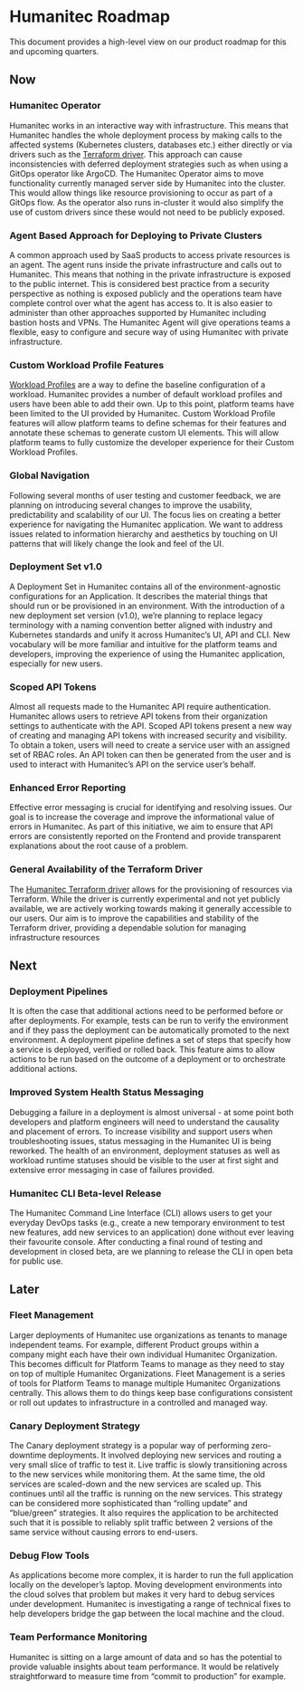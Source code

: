 # Humanitec Roadmap

This document provides a high-level view on our product roadmap for this and upcoming quarters.

## Now

### Humanitec Operator

Humanitec works in an interactive way with infrastructure. This means that Humanitec handles the whole deployment process by making calls to the affected systems (Kubernetes clusters, databases etc.) either directly or via drivers such as the [Terraform driver](https://docs.humanitec.com/integrations/resource-drivers/terraform). This approach can cause inconsistencies with deferred deployment strategies such as when using a GitOps operator like ArgoCD. The Humanitec Operator aims to move functionality currently managed server side by Humanitec into the cluster. This would allow things like resource provisioning to occur as part of a GitOps flow. As the operator also runs in-cluster it would also simplify the use of custom drivers since these would not need to be publicly exposed.

### Agent Based Approach for Deploying to Private Clusters

A common approach used by SaaS products to access private resources is an agent. The agent runs inside the private infrastructure and calls out to Humanitec. This means that nothing in the private infrastructure is exposed to the public internet. This is considered best practice from a security perspective as nothing is exposed publicly and the operations team have complete control over what the agent has access to. It is also easier to administer than other approaches supported by Humanitec including bastion hosts and VPNs. The Humanitec Agent will give operations teams a flexible, easy to configure and secure way of using Humanitec with private infrastructure.

### Custom Workload Profile Features

[Workload Profiles](https://docs.humanitec.com/reference/workload-profiles) are a way to define the baseline configuration of a workload. Humanitec provides a number of default workload profiles and users have been able to add their own. Up to this point, platform teams have been limited to the UI provided by Humanitec. Custom Workload Profile features will allow platform teams to define schemas for their features and annotate these schemas to generate custom UI elements. This will allow platform teams to fully customize the developer experience for their Custom Workload Profiles.

### Global Navigation

Following several months of user testing and customer feedback, we are planning on introducing several changes to improve the usability, predictability and scalability of our UI. The focus lies on creating a better experience for navigating the Humanitec application. We want to address issues related to information hierarchy and aesthetics by touching on UI patterns that will likely change the look and feel of the UI.

### Deployment Set v1.0

A Deployment Set in Humanitec contains all of the environment-agnostic configurations for an Application. It describes the material things that should run or be provisioned in an environment. With the introduction of a new deployment set version (v1.0), we’re planning to replace legacy terminology with a naming convention better aligned with industry and Kubernetes standards and unify it across Humanitec’s UI, API and CLI. New vocabulary will be more familiar and intuitive for the platform teams and developers, improving the experience of using the Humanitec application, especially for new users.

### Scoped API Tokens

Almost all requests made to the Humanitec API require authentication. Humanitec allows users to retrieve API tokens from their organization settings to authenticate with the API. Scoped API tokens present a new way of creating and managing API tokens with increased security and visibility. To obtain a token, users will need to create a service user with an assigned set of RBAC roles. An API token can then be generated from the user and is used to interact with Humanitec’s API on the service user’s behalf.

### Enhanced Error Reporting

Effective error messaging is crucial for identifying and resolving issues. Our goal is to increase the coverage and improve the informational value of errors in Humanitec. As part of this initiative, we aim to ensure that API errors are consistently reported on the Frontend and provide transparent explanations about the root cause of a problem.

### General Availability of the Terraform Driver

The [Humanitec Terraform driver](https://docs.humanitec.com/integrations/resource-drivers/terraform) allows for the provisioning of resources via Terraform. While the driver is currently experimental and not yet publicly available, we are actively working towards making it generally accessible to our users. Our aim is to improve the capabilities and stability of the Terraform driver, providing a dependable solution for managing infrastructure resources

## Next

### Deployment Pipelines

It is often the case that additional actions need to be performed before or after deployments. For example, tests can be run to verify the environment and if they pass the deployment can be automatically promoted to the next environment. A deployment pipeline defines a set of steps that specify how a service is deployed, verified or rolled back. This feature aims to allow actions to be run based on the outcome of a deployment or to orchestrate additional actions.

### Improved System Health Status Messaging

Debugging a failure in a deployment is almost universal - at some point both developers and platform engineers will need to understand the causality and placement of errors. To increase visibility and support users when troubleshooting issues, status messaging in the Humanitec UI is being reworked. The health of an environment, deployment statuses as well as workload runtime statuses should be visible to the user at first sight and extensive error messaging in case of failures provided.

### Humanitec CLI Beta-level Release

The Humanitec Command Line Interface (CLI) allows users to get your everyday DevOps tasks (e.g., create a new temporary environment to test new features, add new services to an application) done without ever leaving their favourite console. After conducting a final round of testing and development in closed beta, are we planning to release the CLI in open beta for public use.

## Later

### Fleet Management

Larger deployments of Humanitec use organizations as tenants to manage independent teams. For example, different Product groups within a company might each have their own individual Humanitec Organization. This becomes difficult for Platform Teams to manage as they need to stay on top of multiple Humanitec Organizations. Fleet Management is a series of tools for Platform Teams to manage multiple Humanitec Organizations centrally. This allows them to do things keep base configurations consistent or roll out updates to infrastructure in a controlled and managed way.

### Canary Deployment Strategy

The Canary deployment strategy is a popular way of performing zero-downtime deployments. It involved deploying new services and routing a very small slice of traffic to test it. Live traffic is slowly transitioning across to the new services while monitoring them. At the same time, the old services are scaled-down and the new services are scaled up. This continues until all the traffic is running on the new services. This strategy can be considered more sophisticated than “rolling update” and “blue/green” strategies. It also requires the application to be architected such that it is possible to reliably split traffic between 2 versions of the same service without causing errors to end-users.

### Debug Flow Tools

As applications become more complex, it is harder to run the full application locally on the developer’s laptop. Moving development environments into the cloud solves that problem but makes it very hard to debug services under development. Humanitec is investigating a range of technical fixes to help developers bridge the gap between the local machine and the cloud.

### Team Performance Monitoring

Humanitec is sitting on a large amount of data and so has the potential to provide valuable insights about team performance. It would be relatively straightforward to measure time from “commit to production” for example.